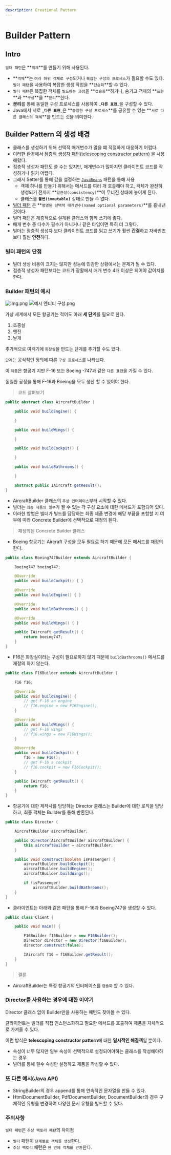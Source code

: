 ```yaml
---
description: Creational Pattern
---
```


# Builder Pattern

## Intro

`빌더 패턴`은 **`객체`**를 만들기 위해 사용된다.

* **`객체`**는 `여러 하위 객체로 구성`되거나 `복잡한 구성의 프로세스`가 필요할 수도 있다.  `빌더 패턴`을 사용하여 복잡한 생생 작업을 **`단순화`**할 수 있다.
* `빌더 패턴`은 복잡한 객체를 `빌드하는 과정`을 **`캡슐화`**하거나, 숨기고 객체의 **`표현`**과 **`구성`**을 **`분리`**한다.
* **분리**를 통해 동일한 구성 프로세스를 사용하여 _**`다른 표현`**_을 구성할 수 있다.
* Java에서 서로 _**`다른 표현`**_은 **`동일한 구성 프로세스`**를 공유할 수 있는 **`서로 다른 클래스의 객체`**를 만드는 것을 의미한다.

## Builder Pattern 의 생성 배경

* 클래스를 생성하기 위해 선택적 매개변수가 많을 떄 적절하게 대응하기 어렵다.
* 이러한 환경에서 [점층적 생성자 패턴\(telescoping constructor pattern\)](https://github.com/SeokRae/java-in-action/blob/master/java-in-design/src/main/java/com/example/builder/TelescopingNutritionFacts.java) 을 사용해왔다.
* 점층적 생성자 패턴도 쓸 수는 있지만, 매개변수가 많아지면 클라이언트 코드를 작성하거나 읽기 어렵다.
* 그래서 Setter를 통해 값을 설정하는 [`JavaBeans`](https://github.com/SeokRae/java-in-action/blob/master/java-in-design/src/main/java/com/example/builder/JavaBeansNutritionFacts.java) 패턴을 통해 사용
  * 객체 하나를 만들기 위해서는 메서드를 여러 개 호출해야 하고, 객체가 완전히 생성되기 전까지 **`일관성(consistency)`**이 무너진 상태에 놓이게 된다.
  * 클래스를 **`불변(immutable)`** 상태로 만들 수 없다.
* [빌더 패턴](https://github.com/SeokRae/java-in-action/blob/master/java-in-design/src/main/java/com/example/builder/BuilderNutritionFacts.java) 은 **`명명된 선택적 매개변수(named optional parameters)`**를 흉내낸 것이다.
* 빌더 패턴은 계층적으로 설계된 클래스와 함께 쓰기에 좋다.
* 매개 변수 중 다수가 필수가 아니거나 같은 타입이면 특히 더 그렇다.
* 빌더는 점층적 생성자 보다 클라이언트 코드를 읽고 쓰기가 훨씬 **간결**하고 자바빈즈보다 훨씬 **안전**하다.

### 빌터 패턴의 단점

* 빌더 생성 비용이 크지는 않지만 성능에 민감한 상황에서는 문제가 될 수 있다.
* 점층적 생성자 패턴보다는 코드가 장활에서 매개 변수 4개 이상은 되어야 값어치를 한다.

### Builder 패턴의 예시

![img.png](../.gitbook/assets/diagram_builder.png) ![&#xC608;&#xC2DC; &#xC5D4;&#xD2F0;&#xD2F0; &#xAD6C;&#xC131;.png](../.gitbook/assets/diagram_builder.png)

가상 세계에서 모든 항공기는 적어도 아래 **세 단계**를 필요로 한다.

1. 조종실
2. 엔진
3. 날개

추가적으로 여객기에 `화장실`을 만드는 단계를 추가할 수도 있다.

`단계`는 공식적인 정의에 따른 `구성 프로세스`를 나타낸다.

이 `제품`은 항공기 지만 F-16 또는 Boeing -747과 같은 `다른 표현`을 가질 수 있다.

동일한 공정을 통해 F-16과 Boeing을 모두 생산 할 수 있어야 한다.

> 코드 살펴보기

```java
public abstract class AircraftBuilder {

    public void buildEngine() {

    }

    public void buildWings() {

    }

    public void buildCockpit() {

    }

    public void buildBathrooms() {

    }

    abstract public IAircraft getResult();
}
```

* AircraftBuilder 클래스의 `추상 인터페이스`부터 시작할 수 있다.
* 빌더는 `최종 제품의 일부`가 될 수 있는 각 구성 요소에 대한 메서드가 포함되어 있다.
* 이러한 방법은 빌더가 빌드를 담당하는 최종 제품 변경에 해당 부품을 포함할 지 여부에 따라 Concrete Builder에 선택적으로 재정의 된다.

> 재정의된 Concrete Builder 클래스

* Boeing 항공기는 Aircraft 구성을 모두 필요로 하기 때문에 모든 메서드를 재정의 한다.

```java
public class Boeing747Builder extends AircraftBuilder {

    Boeing747 boeing747;

    @Override
    public void buildCockpit() { }

    @Override
    public void buildEngine() { }

    @Override
    public void buildBathrooms() { }

    @Override
    public void buildWings() { }

    public IAircraft getResult() {
        return boeing747;
    }
}
```

* F16은 화장실이라는 구성이 필요로하지 않기 때문에 `buildBathrooms()` 메서드를 재정의 하지 않는다.

```java
public class F16Builder extends AircraftBuilder {

    F16 f16;

    @Override
    public void buildEngine() {
        // get F-16 an engine
        // f16.engine = new F16Engine();
    }

    @Override
    public void buildWings() {
        // get F-16 wings
        // f16.wings = new F16Wings();
    }

    @Override
    public void buildCockpit() {
        f16 = new F16();
        // get F-16 a cockpit
        // f16.cockpit = new F16Cockpit();
    }

    public IAircraft getResult() {
        return f16;
    }
}
```

* 항공기에 대한 제작사를 담당하는 Director 클래스는 Builder에 대한 로직을 담당하고, 최종 객체는 Builder를 통해 반환된다.

```java
public class Director {

    AircraftBuilder aircraftBuilder;

    public Director(AircraftBuilder aircraftBuilder) {
        this.aircraftBuilder = aircraftBuilder;
    }

    public void construct(boolean isPassenger) {
        aircraftBuilder.buildCockpit();
        aircraftBuilder.buildEngine();
        aircraftBuilder.buildWings();

        if (isPassenger)
            aircraftBuilder.buildBathrooms();
    }
}
```

* 클라이언트는 아래와 같은 패턴을 통해 F-16과 Boeing747을 생성할 수 있다.

```java
public class Client {

    public void main() {

        F16Builder f16Builder = new F16Builder();
        Director director = new Director(f16Builder);
        director.construct(false);

        IAircraft f16 = f16Builder.getResult();
    }
}
```

> 결론

* AircraftBuilder는 특정 항공기의 인터페이스를 `캡슐화` 할 수 있다.

### Director를 사용하는 경우에 대한 이야기

Director 클래스 없이 Builder만을 사용하는 패턴도 찾아볼 수 있다.

클라이언트는 빌더를 직접 인스턴스화하고 필요한 메서드를 호출하여 제품을 자체적으로 가져올 수 있다.

이런 방식은 **telescoping constructor pattern**에 대한 **일시적인 해결책**일 뿐이다.

* 속성이 너무 많지만 일부 속성이 선택적으로 설정되어야하는 클래스를 작성해야하는 경우
* 빌더를 통해 필수 속성만 설정하고 제품을 작성할 수 있다.

### 또 다른 예시\(Java API\)

* StringBuilder의 경우 append를 통해 연속적인 문자열을 만들 수 있다.
* HtmlDocumentBuilder, PdfDocumentBuilder, DocumentBuilder의 경우 구체적인 유형을 변경하여 다양한 문서 유형을 빌드할 수 있다.

### 주의사항

`빌더 패턴`은 `추상 팩토리 패턴`의 차이점

* `빌더` 패턴이 `단계별로 객체를 생성`한다.
* `추상 팩토리` 패턴은 `한 번에 객체를 반환`한다.

